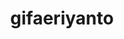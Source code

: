 ---
title: gifaeriyanto
github: https://github.com/gifaeriyanto
mode: dark
transition: 1s
score: 75.3
archetype:
- Animation
- Minimalistic
---